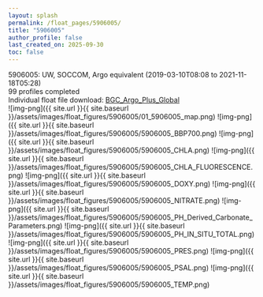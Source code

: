 ```yaml
---
layout: splash
permalink: /float_pages/5906005/
title: "5906005"
author_profile: false
last_created_on: 2025-09-30
toc: false
---
```

 
5906005: UW, SOCCOM, Argo equivalent (2019-03-10T08:08 to 2021-11-18T05:28)\
99 profiles completed\
Individual float file download: [BGC_Argo_Plus_Global](https://ftp.soest.hawaii.edu/bgc_argo_plus/Individual_Floats/outliers_removed/5906005_Sprof_processed.nc)\
![img-png]({{ site.url }}{{ site.baseurl }}/assets/images/float_figures/5906005/01_5906005_map.png)
![img-png]({{ site.url }}{{ site.baseurl }}/assets/images/float_figures/5906005/5906005_BBP700.png)
![img-png]({{ site.url }}{{ site.baseurl }}/assets/images/float_figures/5906005/5906005_CHLA.png)
![img-png]({{ site.url }}{{ site.baseurl }}/assets/images/float_figures/5906005/5906005_CHLA_FLUORESCENCE.png)
![img-png]({{ site.url }}{{ site.baseurl }}/assets/images/float_figures/5906005/5906005_DOXY.png)
![img-png]({{ site.url }}{{ site.baseurl }}/assets/images/float_figures/5906005/5906005_NITRATE.png)
![img-png]({{ site.url }}{{ site.baseurl }}/assets/images/float_figures/5906005/5906005_PH_Derived_Carbonate_Parameters.png)
![img-png]({{ site.url }}{{ site.baseurl }}/assets/images/float_figures/5906005/5906005_PH_IN_SITU_TOTAL.png)
![img-png]({{ site.url }}{{ site.baseurl }}/assets/images/float_figures/5906005/5906005_PRES.png)
![img-png]({{ site.url }}{{ site.baseurl }}/assets/images/float_figures/5906005/5906005_PSAL.png)
![img-png]({{ site.url }}{{ site.baseurl }}/assets/images/float_figures/5906005/5906005_TEMP.png)
